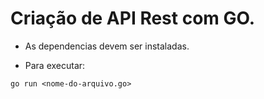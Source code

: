 # Criação de API Rest com GO.

- As dependencias devem ser instaladas.

- Para executar:

```
go run <nome-do-arquivo.go>
```